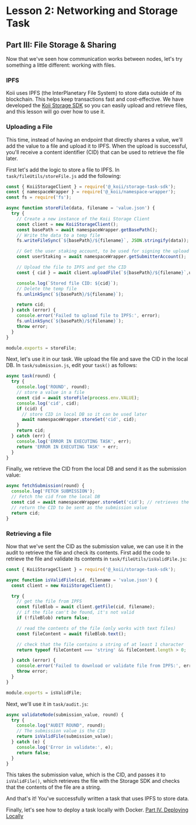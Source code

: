 # Lesson 2: Networking and Storage Task

## Part III: File Storage & Sharing

Now that we've seen how communication works between nodes, let's try something a little different: working with files.

<!-- Comment - need to tell me to switch to file-sharing folder -->

### IPFS

Koii uses IPFS (the InterPlanetary File System) to store data outside of its blockchain. This helps keep transactions fast and cost-effective. We have developed the [Koii Storage SDK](https://www.npmjs.com/package/@_koii/storage-task-sdk) so you can easily upload and retrieve files, and this lesson will go over how to use it.

### Uploading a File

This time, instead of having an endpoint that directly shares a value, we'll add the value to a file and upload it to IPFS. When the upload is successful, you'll receive a content identifier (CID) that can be used to retrieve the file later.

First let's add the logic to store a file to IPFS. In `task/fileUtils/storeFile.js` add the following:

```javascript
const { KoiiStorageClient } = require('@_koii/storage-task-sdk');
const { namespaceWrapper } = require('@_koii/namespace-wrapper');
const fs = require('fs');

async function storeFile(data, filename = 'value.json') {
  try {
    // Create a new instance of the Koii Storage Client
    const client = new KoiiStorageClient();
    const basePath = await namespaceWrapper.getBasePath();
    // Write the data to a temp file
    fs.writeFileSync(`${basePath}/${filename}`, JSON.stringify(data));

    // Get the user staking account, to be used for signing the upload request
    const userStaking = await namespaceWrapper.getSubmitterAccount();

    // Upload the file to IPFS and get the CID
    const { cid } = await client.uploadFile(`${basePath}/${filename}`,userStaking);

    console.log(`Stored file CID: ${cid}`);
    // Delete the temp file
    fs.unlinkSync(`${basePath}/${filename}`);

    return cid;
  } catch (error) {
    console.error('Failed to upload file to IPFS:', error);
    fs.unlinkSync(`${basePath}/${filename}`);
    throw error;
  }
}

module.exports = storeFile;
```

Next, let's use it in our task. We upload the file and save the CID in the local DB. In `task/submission.js`, edit your `task()` as follows:

```javascript
async task(round) {
  try {
    console.log('ROUND', round);
    // store a value in a file
    const cid = await storeFile(process.env.VALUE);
    console.log('cid', cid);
    if (cid) {
      // store CID in local DB so it can be used later
      await namespaceWrapper.storeSet('cid', cid);
    }
    return cid;
  } catch (err) {
    console.log('ERROR IN EXECUTING TASK', err);
    return 'ERROR IN EXECUTING TASK' + err;
  }
}
```

Finally, we retrieve the CID from the local DB and send it as the submission value:

```javascript
async fetchSubmission(round) {
  console.log('FETCH SUBMISSION');
  // Fetch the cid from the local DB
  const cid = await namespaceWrapper.storeGet('cid'); // retrieves the value
  // return the CID to be sent as the submission value
  return cid;
}
```

### Retrieving a file

Now that we've sent the CID as the submission value, we can use it in the audit to retrieve the file and check its contents. First add the code to retrieve the file and validate its contents in `task/fileUtils/isValidFile.js`:

```javascript
const { KoiiStorageClient } = require('@_koii/storage-task-sdk');

async function isValidFile(cid, filename = 'value.json') {
  const client = new KoiiStorageClient();

  try {
    // get the file from IPFS
    const fileBlob = await client.getFile(cid, filename);
    // if the file can't be found, it's not valid
    if (!fileBlob) return false;

    // read the contents of the file (only works with text files)
    const fileContent = await fileBlob.text();

    // check that the file contains a string of at least 1 character
    return typeof fileContent === 'string' && fileContent.length > 0;

  } catch (error) {
    console.error('Failed to download or validate file from IPFS:', error);
    throw error;
  }
}

module.exports = isValidFile;
```

Next, we'll use it in `task/audit.js`:

```javascript
async validateNode(submission_value, round) {
  try {
    console.log("AUDIT ROUND", round);
    // The submission value is the CID
    return isValidFile(submission_value);
  } catch (e) {
    console.log('Error in validate:', e);
    return false;
  }
}
```

This takes the submission value, which is the CID, and passes it to `isValidFile()`, which retrieves the file with the Storage SDK and checks that the contents of the file are a string.

And that's it! You've successfully written a task that uses IPFS to store data.

Finally, let's see how to deploy a task locally with Docker. [Part IV. Deploying Locally](./PartIV.md)
<!-- Comment - This file PartIV.md doesn't exist -->
